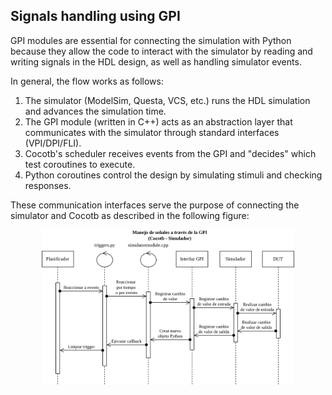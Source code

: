 ## Signals handling using GPI


GPI modules are essential for connecting the simulation with Python because they allow the code to interact with the simulator by reading and writing signals in the HDL design, as well as handling simulator events.

In general, the flow works as follows:

1. The simulator (ModelSim, Questa, VCS, etc.) runs the HDL simulation and advances the simulation time.
2. The GPI module (written in C++) acts as an abstraction layer that communicates with the simulator through standard interfaces (VPI/DPI/FLI).
3. Cocotb's scheduler receives events from the GPI and "decides" which test coroutines to execute.
4. Python coroutines control the design by simulating stimuli and checking responses.

These communication interfaces serve the purpose of connecting the simulator and Cocotb as described in the following figure:

<p align="center">
  <img src="../img/uml_files/flux_sequence/SecArchivosGPI_CocotbSim.png"
    alt="Sequence diagram of signals handling using GPI" 
    width="80%" 
  />
</p>



